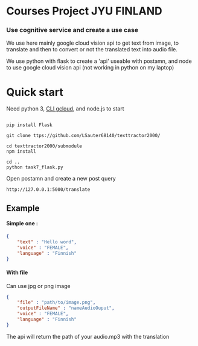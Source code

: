 # Courses Project JYU FINLAND
### Use cognitive service and create a use case

We use here mainly google cloud vision api to get text from image, to translate and then to convert or not the translated text into audio file.

We use python with flask to create a 'api' useable with postamn, and node to use google cloud vision api (not working in python on my laptop)


# Quick start


Need python 3, [CLI gcloud](https://cloud.google.com/sdk/docs/install), and node.js to start

```console

pip install Flask

git clone ttps://github.com/LSauter68140/texttractor2000/

cd texttractor2000/submodule
npm install

cd ..
python task7_flask.py 

```

Open postamn and create a new post query

```
http://127.0.0.1:5000/translate

```

## Example


#### Simple one : 
```json
{
    "text" : "Hello word",
    "voice" : "FEMALE",
    "language" : "Finnish"
}
```
#### With file
Can use jpg or png image

```json
{
    "file" : "path/to/image.png",
    "outputFileName" : "nameAudioOuput",
    "voice" : "FEMALE",
    "language" : "Finnish"
}

```
The api will return the path of your audio.mp3 with the translation





